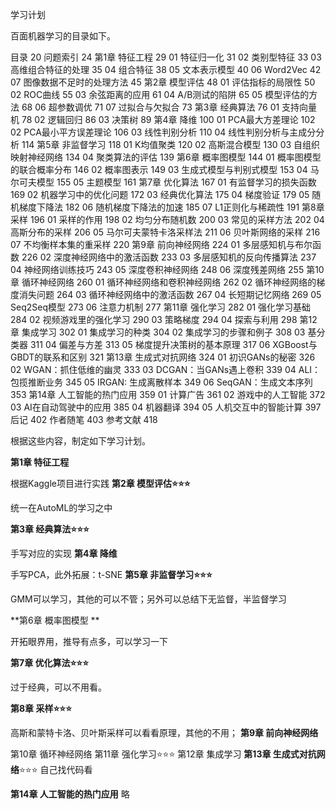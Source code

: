 学习计划

百面机器学习的目录如下。


目录	20
问题索引	24
第1章 特征工程	29
	01 特征归一化	31
	02 类别型特征	33
	03 高维组合特征的处理	35
	04 组合特征	38
	05 文本表示模型	40
	06 Word2Vec	42
	07 图像数据不足时的处理方法	45
第2章 模型评估	48
	01 评估指标的局限性	50
	02 ROC曲线	55
	03 余弦距离的应用	61
	04 A/B测试的陷阱	65
	05 模型评估的方法	68
	06 超参数调优	71
	07 过拟合与欠拟合	73
第3章 经典算法	76
	01 支持向量机	78
	02 逻辑回归	86
	03 决策树	89
第4章 降维	100
	01 PCA最大方差理论	102
	02 PCA最小平方误差理论	106
	03 线性判别分析	110
	04 线性判别分析与主成分分析	114
第5章 非监督学习	118
	01 K均值聚类	120
	02 高斯混合模型	130
	03 自组织映射神经网络	134
	04 聚类算法的评估	139
第6章 概率图模型	144
	01 概率图模型的联合概率分布	146
	02 概率图表示	149
	03 生成式模型与判别式模型	153
	04 马尔可夫模型	155
	05 主题模型	161
第7章 优化算法	167
	01 有监督学习的损失函数	169
	02 机器学习中的优化问题	172
	03 经典优化算法	175
	04 梯度验证	179
	05 随机梯度下降法	182
	06 随机梯度下降法的加速	185
	07 L1正则化与稀疏性	191
第8章 采样	196
	01 采样的作用	198
	02 均匀分布随机数	200
	03 常见的采样方法	202
	04 高斯分布的采样	206
	05 马尔可夫蒙特卡洛采样法	211
	06 贝叶斯网络的采样	216
	07 不均衡样本集的重采样	220
第9章 前向神经网络	224
	01 多层感知机与布尔函数	226
	02 深度神经网络中的激活函数	233
	03 多层感知机的反向传播算法	237
	04 神经网络训练技巧	243
	05 深度卷积神经网络	248
	06 深度残差网络	255
第10章 循环神经网络	260
	01 循环神经网络和卷积神经网络	262
	02 循环神经网络的梯度消失问题	264
	03 循环神经网络中的激活函数	267
	04 长短期记忆网络	269
	05 Seq2Seq模型	273
	06 注意力机制	277
第11章 强化学习	282
	01 强化学习基础	284
	02 视频游戏里的强化学习	290
	03 策略梯度	294
	04 探索与利用	298
第12章 集成学习	302
	01 集成学习的种类	304
	02 集成学习的步骤和例子	308
	03 基分类器	311
	04 偏差与方差	313
	05 梯度提升决策树的基本原理	317
	06 XGBoost与GBDT的联系和区别	321
第13章 生成式对抗网络	324
	01 初识GANs的秘密	326
	02 WGAN：抓住低维的幽灵	333
	03 DCGAN：当GANs遇上卷积	339
	04 ALI：包揽推断业务	345
	05 IRGAN: 生成离散样本	349
	06 SeqGAN：生成文本序列	353
第14章 人工智能的热门应用	359
	01 计算广告	361
	02 游戏中的人工智能	372
	03 AI在自动驾驶中的应用	385
	04 机器翻译	394
	05 人机交互中的智能计算	397
后记	402
	作者随笔	403
	参考文献	418



根据这些内容，制定如下学习计划。

**第1章 特征工程**

根据Kaggle项目进行实践
**第2章 模型评估⭐⭐⭐**

统一在AutoML的学习之中

**第3章 经典算法⭐⭐⭐**

手写对应的实现
**第4章 降维**

手写PCA，此外拓展：t-SNE
**第5章 非监督学习⭐⭐⭐**

GMM可以学习，其他的可以不管；另外可以总结下无监督，半监督学习

**第6章 概率图模型 **

开拓眼界用，推导有点多，可以学习一下

**第7章 优化算法⭐⭐⭐**

过于经典，可以不用看。

**第8章 采样⭐⭐⭐**

高斯和蒙特卡洛、贝叶斯采样可以看看原理，其他的不用；
**第9章 前向神经网络**

第10章 循环神经网络
第11章 强化学习⭐⭐⭐
第12章 集成学习
**第13章 生成式对抗网络**⭐⭐⭐
自己找代码看

**第14章 人工智能的热门应用**
略


